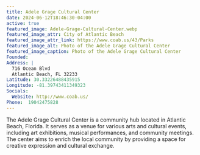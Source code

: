 ```yaml
---
title: Adele Grage Cultural Center
date: 2024-06-12T18:46:30-04:00
active: true
featured_image: Adele-Grage-Cultural-Center.webp
featured_image_attr: City of Atlantic Beach 
featured_image_attr_link: https://www.coab.us/43/Parks
featured_image_alt: Photo of the Adele Grage Cultural Center
featured_image_caption: Photo of the Adele Grage Cultural Center
Founded: 
Address: |
  716 Ocean Blvd
  Atlantic Beach, FL 32233
Latitude: 30.33226488435915
Longitude: -81.39743411349323
Socials:
  Website: http://www.coab.us/
Phone: 	19042475828
---
```

The Adele Grage Cultural Center is a community hub located in Atlantic Beach, Florida. It serves as a venue for various arts and cultural events, including art exhibitions, musical performances, and community meetings. The center aims to enrich the local community by providing a space for creative expression and cultural exchange.